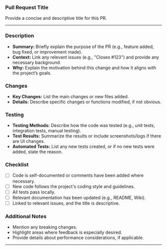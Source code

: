 ### Pull Request Title

Provide a concise and descriptive title for this PR.

---

### Description

- **Summary:** Briefly explain the purpose of the PR (e.g., feature added, bug fixed, or improvement made).
- **Context:** Link any relevant issues (e.g., "Closes #123") and provide any necessary background.
- **Why:** Explain the motivation behind this change and how it aligns with the project’s goals.

### Changes

- **Key Changes:** List the main changes or new files added.
- **Details:** Describe specific changes or functions modified, if not obvious.

### Testing

- **Testing Methods:** Describe how the code was tested (e.g., unit tests, integration tests, manual testing).
- **Test Results:** Summarize the results or include screenshots/logs if there are UI changes.
- **Automated Tests:** List any new tests created, or if no new tests were added, state the reason.

### Checklist

- [ ] Code is self-documented or comments have been added where necessary.
- [ ] New code follows the project's coding style and guidelines.
- [ ] All tests pass locally.
- [ ] Relevant documentation has been updated (e.g., README, Wiki).
- [ ] Linked to relevant issues, and the title is descriptive.

### Additional Notes

- Mention any breaking changes.
- Highlight areas where feedback is especially desired.
- Provide details about performance considerations, if applicable.

---

